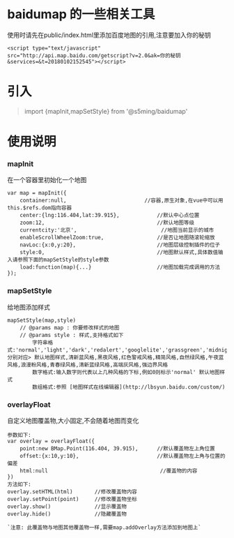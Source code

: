 # baidumap 的一些相关工具
使用时请先在public/index.html里添加百度地图的引用,注意要加入你的秘钥
```
<script type="text/javascript" src="http://api.map.baidu.com/getscript?v=2.0&ak=你的秘钥&services=&t=20180102152545"></script>
```
# 引入
> import {mapInit,mapSetStyle} from '@s5ming/baidumap'
>

# 使用说明
### mapInit
在一个容器里初始化一个地图
```
var map = mapInit({
    container:null,							//容器,原生对象,在vue中可以用this.$refs.dom指向容器
    center:{lng:116.404,lat:39.915},			//默认中心点位置
    zoom:12,									//默认地图等级
    currentcity:'北京',							//地图当前显示的城市
    enableScrollWheelZoom:true,					//是否让地图随滚轮缩放
    navLoc:{x:0,y:20},							//地图层级控制插件的位子
    style:0,                                    //地图默认样式,具体数值输入请参照下面的mapSetStyle的style参数
    load:function(map){...}                     //地图加载完成调用的方法
});
```
### mapSetStyle
给地图添加样式
```
mapSetStyle(map,style)
    // @params map : 你要修改样式的地图
    // @params style : 样式,支持格式如下
        字符串格式:'normal','light','dark','redalert','googlelite','grassgreen','midnight','pink','darkgreen','bluish','grayscale','hardedge'  分别对应> 默认地图样式,清新蓝风格,黑夜风格,红色警戒风格,精简风格,自然绿风格,午夜蓝风格,浪漫粉风格,青春绿风格,清新蓝绿风格,高端灰风格,强边界风格
        数字格式:输入数字则代表以上几种风格的下标,例如0则标示'normal' 默认地图样式
        数组格式:参照 [地图样式在线编辑器](http://lbsyun.baidu.com/custom/)
```
### overlayFloat
自定义地图覆盖物,大小固定,不会随着地图而变化
```
参数如下:
var overlay = overlayFloat({
    point:new BMap.Point(116.404, 39.915),      //默认覆盖物左上角位置
    offset:{x:10,y:10},                         //默认覆盖物左上角与位置的偏差
    html:null                                    //覆盖物的内容
})
方法如下:
overlay.setHTML(html)       //修改覆盖物内容
overlay.setPoint(point)     //修改覆盖物坐标
overlay.show()              //显示覆盖物
overlay.hide()              //隐藏覆盖物

`注意: 此覆盖物与地图其他覆盖物一样,需要map.addOverlay方法添加到地图上`

```
